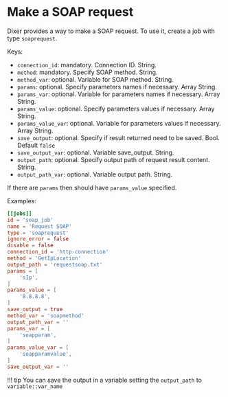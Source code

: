 # Make a SOAP request

Dixer provides a way to make a SOAP request. To use it, create a job with type `soaprequest`.

Keys:

- `connection_id`: mandatory. Connection ID. String.
- `method`: mandatory. Specify SOAP method. String.
- `method_var`: optional. Variable for SOAP method. String.
- `params`: optional. Specify parameters names if necessary. Array String.
- `params_var`: optional. Variable for parameters names if necessary. Array String.
- `params_value`: optional. Specify parameters values if necessary. Array String.
- `params_value_var`: optional. Variable for parameters values if necessary. Array String.
- `save_output`: optional. Specify if result returned need to be saved. Bool. Default `false`
- `save_output_var`: optional. Variable save_output. String.
- `output_path`: optional. Specify output path of request result content. String.
- `output_path_var`: optional. Variable output path. String.

If there are `params` then should have `params_value` specified.

Examples:

```toml
[[jobs]]
id = 'soap_job'
name = 'Request SOAP'
type = 'soaprequest'
ignore_error = false
disable = false
connection_id = 'http-connection'
method = 'GetIpLocation'
output_path = 'requestsoap.txt'
params = [
    'sIp',
]
params_value = [
    '8.8.8.8',
]
save_output = true
method_var = 'soapmethod'
output_path_var = ''
params_var = [
    'soapparam',
]
params_value_var = [
    'soapparamvalue',
]
save_output_var = ''
```

!!! tip
    You can save the output in a variable setting the `output_path` to `variable::var_name`